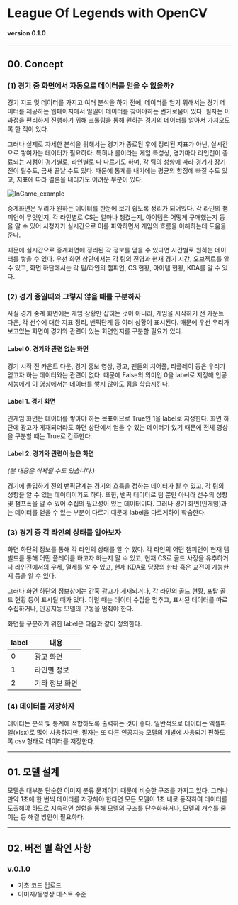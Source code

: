 # League Of Legends with OpenCV
#### version 0.1.0
---
## 00. Concept
### (1) 경기 중 화면에서 자동으로 데이터를 얻을 수 없을까?

경기 지표 및 데이터를 가지고 여러 분석을 하기 전에, 데이터를 얻기 위해서는 경기 데이터를 제공하는 웹페이지에서 일일이 데이터를 찾아야하는 번거로움이 있다. 필자는 이 과정을 편리하게 진행하기 위해 크롤링을 통해 원하는 경기의 데이터를 알아서 가져오도록 한 적이 있다.

그러나 실제로 자세한 분석을 위해서는 경기가 종료된 후에 정리된 지표가 아닌, 실시간으로 쌓여가는 데이터가 필요하다. 특히나 롤이라는 게임 특성상, 경기마다 라인전이 종료되는 시점이 경기별로, 라인별로 다 다르기도 하며, 각 팀의 성향에 따라 경기가 장기전이 될수도, 금새 끝날 수도 있다. 때문에 통계를 내기에는 평균의 함정에 빠질 수도 있고, 지표에 따라 결론을 내리기도 어려운 부분이 있다.

![InGame_example](https://user-images.githubusercontent.com/76592515/228469170-f2d89ef2-47f7-47cb-ac03-f86acaf559d6.jpg "23.03.19에 진행된 T1 vs NS 경기 화면 캡처")

중계화면은 우리가 원하는 데이터를 한눈에 보기 쉽도록 정리가 되어있다. 각 라인의 챔피언이 무엇인지, 각 라인별로 CS는 얼마나 챙겼는지, 아이템은 어떻게 구매했는지 등을 알 수 있어 시청자가 실시간으로 이를 파악하면서 게임의 흐름을 이해하는데 도움을 준다.

때문에 실시간으로 중계화면에 정리된 각 정보를 얻을 수 있다면 시간별로 원하는 데이터를 쌓을 수 있다. 우선 화면 상단에서는 각 팀의 진영과 현재 경기 시간, 오브젝트를 알 수 있고, 화면 하단에서는 각 팀/라인의 챔피언, CS 현황, 아이템 현황, KDA를 알 수 있다.

### (2) 경기 중일때와 그렇지 않을 때를 구분하자

사실 경기 중계 화면에는 게임 상황만 잡히는 것이 아니라, 게임을 시작하기 전 카운트 다운, 각 선수에 대한 지표 정리, 밴픽단계 등 여러 상황이 표시된다. 때문에 우선 우리가 보고있는 화면이 경기와 관련이 있는 화면인지를 구분할 필요가 있다.

#### Label 0. 경기와 관련 없는 화면

경기 시작 전 카운트 다운, 경기 홍보 영상, 광고, 팬들의 치어풀, 리플레이 등은 우리가 얻고자 하는 데이터와는 관련이 없다. 때문에 False의 의미인 0을 label로 지정해 인공지능에게 이 영상에서는 데이터를 쌓지 않아도 됨을 학습시킨다.

#### Label 1. 경기 화면

인게임 화면은 데이터를 쌓아야 하는 목표이므로 True인 1을 label로 지정한다. 화면 하단에 광고가 게재되더라도 화면 상단에서 얻을 수 있는 데이터가 있기 때문에 전체 영상을 구분할 때는 True로 간주한다.

#### Label 2. 경기와 관련이 높은 화면

*(본 내용은 삭제될 수도 있습니다.)*

경기에 돌입하기 전의 밴픽단계는 경기의 흐름을 정하는 데이터가 될 수 있고, 각 팀의 성향을 알 수 있는 데이터이기도 하다. 또한, 밴픽 데이터로 팀 뿐만 아니라 선수의 성향 및 챔프폭을 알 수 있어 수집의 필요성이 있는 데이터이다. 그러나 경기 화면(인게임)과는 데이터를 얻을 수 있는 부분이 다르기 때문에 label을 다르게하여 학습한다.

### (3) 경기 중 각 라인의 상태를 알아보자

화면 하단의 정보를 통해 각 라인의 상태를 알 수 있다. 각 라인의 어떤 챔피언이 현재 템 빌드를 통해 어떤 플레이를 하고자 하는지 알 수 있고, 현재 CS로 골드 사정을 유추하거나 라인전에서의 우세, 열세를 알 수 있고, 현재 KDA로 당장의 한타 혹은 교전이 가능한지 등을 알 수 있다.

그러나 화면 하단의 정보창에는 간혹 광고가 게재되거나, 각 라인의 골드 현황, 포탑 골드 현황 등이 표시될 때가 있다. 이럴 때는 데이터 수집을 멈추고, 표시된 데이터를 따로 수집하거나, 인공지능 모델의 구동을 멈춰야 한다.

화면을 구분하기 위한 label은 다음과 같이 정의한다.

|label|내용|
|---|---|
|0|광고 화면|
|1|라인별 정보|
|2|기타 정보 화면|

### (4) 데이터를 저장하자

데이터는 분석 및 통계에 적합하도록 출력하는 것이 좋다. 일반적으로 데이터는 엑셀파일(xlsx)로 많이 사용하지만, 필자는 또 다른 인공지능 모델의 개발에 사용되기 편하도록 csv 형태로 데이터를 저장한다.

---

## 01. 모델 설계

모델은 대부분 단순한 이미지 분류 문제이기 때문에 비슷한 구조를 가지고 있다. 그러나 만약 1초에 한 번씩 데이터를 저장해야 한다면 모든 모델이 1초 내로 동작하여 데이터를 도출해야 하므로 지속적인 실험을 통해 모델의 구조를 단순화하거나, 모델의 개수를 줄이는 등 해결 방안이 필요하다.

---

## 02. 버전 별 확인 사항

### v.0.1.0
- 기초 코드 업로드
- 이미지/동영상 테스트 수준
